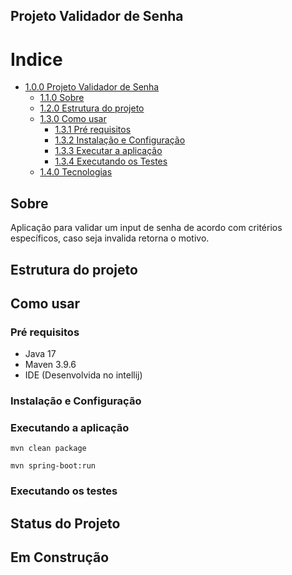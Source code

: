 ## Projeto Validador de Senha
Indice
=================
<!--ts-->
* [1.0.0 Projeto Validador de Senha](#Projeto-Validador-de-Senha)
  * [1.1.0 Sobre](#Sobre)
  * [1.2.0 Estrutura do projeto](#Estrutura-do-projeto)
  * [1.3.0 Como usar](#Como-usar)
      * [1.3.1 Pré requisitos](#Pré-requisitos)
      * [1.3.2 Instalação e Configuração](#Instalação-e-configuração)
      * [1.3.3 Executar a aplicação](#Executando-a-aplicação)
      * [1.3.4 Executando os Testes](#Executando-os-testes)
  * [1.4.0 Tecnologias](#Tecnologias)
<!--te-->
## Sobre
Aplicação para validar um input de senha de acordo com critérios específicos, caso seja invalida retorna o motivo.

## Estrutura do projeto

## Como usar
### Pré requisitos
- Java 17
- Maven 3.9.6
- IDE (Desenvolvida no intellij)

### Instalação e Configuração

### Executando a aplicação
```shell
mvn clean package
```
```shell
mvn spring-boot:run 
```
### Executando os testes

## Status do Projeto
## Em Construção
## 
